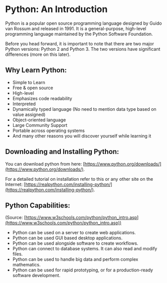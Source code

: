 # Python: An Introduction

Python is a popular open source programming language designed by Guido van Rossum and released in 1991. It is a general-purpose, high-level programming language maintained by the Python Software Foundation.

Before you head forward, it is important to note that there are two major Python versions: Python 2 and Python 3. The two versions have significant differences (more on this later).



## Why Learn Python:

*   Simple to Learn
*   Free & open source
*   High-level
*   Emphasizes code readability
*   Interpreted
*   Dynamically typed language (No need to mention data type based on value assigned)
*   Object-oriented language
*   Large Community Support
*   Portable across operating systems
*   And many other reasons you will discover yourself while learning it



## Downloading and Installing Python:

You can download python from here: [https://www.python.org/downloads/](https://www.python.org/downloads/).

For a detailed tutorial on installation refer to this or any other site on the Internet: [https://realpython.com/installing-python/](https://realpython.com/installing-python/).



## Python Capabilities:

(Source: [https://www.w3schools.com/python/python_intro.asp](https://www.w3schools.com/python/python_intro.asp))

*   Python can be used on a server to create web applications.
*   Python can be used GUI based desktop applications.
*   Python can be used alongside software to create workflows.
*   Python can connect to database systems. It can also read and modify files.
*   Python can be used to handle big data and perform complex mathematics.
*   Python can be used for rapid prototyping, or for a production-ready software development.

